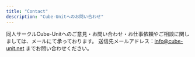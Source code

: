 ```yaml
---
title: "Contact"
description: "Cube-Unitへのお問い合わせ"
---
```


同人サークルCube-Unitへのご意見・お問い合わせ・お仕事依頼やご相談に関しましては、メールにて承っております。
送信先メールアドレス：[info@cube-unit.net](mailto:info@cube-unit.net) までお問い合わせください。
